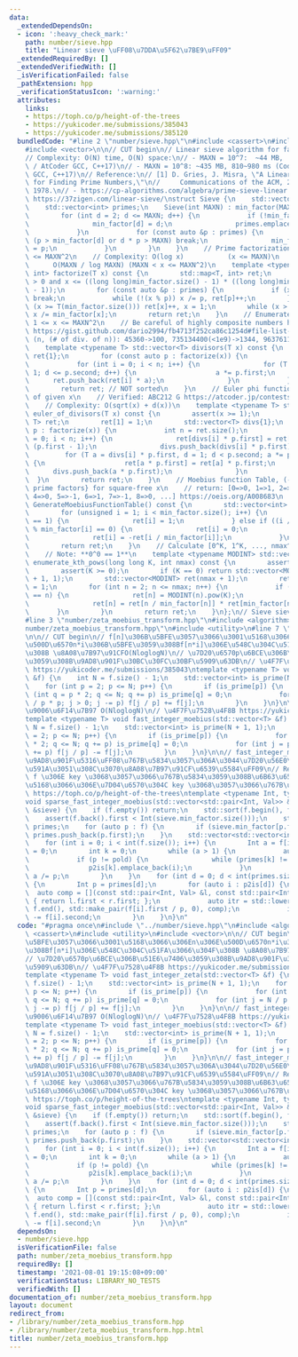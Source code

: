 ```yaml
---
data:
  _extendedDependsOn:
  - icon: ':heavy_check_mark:'
    path: number/sieve.hpp
    title: "Linear sieve \uFF08\u7DDA\u5F62\u7BE9\uFF09"
  _extendedRequiredBy: []
  _extendedVerifiedWith: []
  _isVerificationFailed: false
  _pathExtension: hpp
  _verificationStatusIcon: ':warning:'
  attributes:
    links:
    - https://toph.co/p/height-of-the-trees
    - https://yukicoder.me/submissions/385043
    - https://yukicoder.me/submissions/385120
  bundledCode: "#line 2 \"number/sieve.hpp\"\n#include <cassert>\n#include <map>\n\
    #include <vector>\n\n// CUT begin\n// Linear sieve algorithm for fast prime factorization\n\
    // Complexity: O(N) time, O(N) space:\n// - MAXN = 10^7:  ~44 MB,  80~100 ms (Codeforces\
    \ / AtCoder GCC, C++17)\n// - MAXN = 10^8: ~435 MB, 810~980 ms (Codeforces / AtCoder\
    \ GCC, C++17)\n// Reference:\n// [1] D. Gries, J. Misra, \"A Linear Sieve Algorithm\
    \ for Finding Prime Numbers,\"\n//     Communications of the ACM, 21(12), 999-1003,\
    \ 1978.\n// - https://cp-algorithms.com/algebra/prime-sieve-linear.html\n// -\
    \ https://37zigen.com/linear-sieve/\nstruct Sieve {\n    std::vector<int> min_factor;\n\
    \    std::vector<int> primes;\n    Sieve(int MAXN) : min_factor(MAXN + 1) {\n\
    \        for (int d = 2; d <= MAXN; d++) {\n            if (!min_factor[d]) {\n\
    \                min_factor[d] = d;\n                primes.emplace_back(d);\n\
    \            }\n            for (const auto &p : primes) {\n                if\
    \ (p > min_factor[d] or d * p > MAXN) break;\n                min_factor[d * p]\
    \ = p;\n            }\n        }\n    }\n    // Prime factorization for 1 <= x\
    \ <= MAXN^2\n    // Complexity: O(log x)           (x <= MAXN)\n    //       \
    \      O(MAXN / log MAXN) (MAXN < x <= MAXN^2)\n    template <typename T> std::map<T,\
    \ int> factorize(T x) const {\n        std::map<T, int> ret;\n        assert(x\
    \ > 0 and x <= ((long long)min_factor.size() - 1) * ((long long)min_factor.size()\
    \ - 1));\n        for (const auto &p : primes) {\n            if (x < T(min_factor.size()))\
    \ break;\n            while (!(x % p)) x /= p, ret[p]++;\n        }\n        if\
    \ (x >= T(min_factor.size())) ret[x]++, x = 1;\n        while (x > 1) ret[min_factor[x]]++,\
    \ x /= min_factor[x];\n        return ret;\n    }\n    // Enumerate divisors of\
    \ 1 <= x <= MAXN^2\n    // Be careful of highly composite numbers https://oeis.org/A002182/list\
    \ https://gist.github.com/dario2994/fb4713f252ca86c1254d#file-list-txt\n    //\
    \ (n, (# of div. of n)): 45360->100, 735134400(<1e9)->1344, 963761198400(<1e12)->6720\n\
    \    template <typename T> std::vector<T> divisors(T x) const {\n        std::vector<T>\
    \ ret{1};\n        for (const auto p : factorize(x)) {\n            int n = ret.size();\n\
    \            for (int i = 0; i < n; i++) {\n                for (T a = 1, d =\
    \ 1; d <= p.second; d++) {\n                    a *= p.first;\n              \
    \      ret.push_back(ret[i] * a);\n                }\n            }\n        }\n\
    \        return ret; // NOT sorted\n    }\n    // Euler phi functions of divisors\
    \ of given x\n    // Verified: ABC212 G https://atcoder.jp/contests/abc212/tasks/abc212_g\n\
    \    // Complexity: O(sqrt(x) + d(x))\n    template <typename T> std::map<T, T>\
    \ euler_of_divisors(T x) const {\n        assert(x >= 1);\n        std::map<T,\
    \ T> ret;\n        ret[1] = 1;\n        std::vector<T> divs{1};\n        for (auto\
    \ p : factorize(x)) {\n            int n = ret.size();\n            for (int i\
    \ = 0; i < n; i++) {\n                ret[divs[i] * p.first] = ret[divs[i]] *\
    \ (p.first - 1);\n                divs.push_back(divs[i] * p.first);\n       \
    \         for (T a = divs[i] * p.first, d = 1; d < p.second; a *= p.first, d++)\
    \ {\n                    ret[a * p.first] = ret[a] * p.first;\n              \
    \      divs.push_back(a * p.first);\n                }\n            }\n      \
    \  }\n        return ret;\n    }\n    // Moebius function Table, (-1)^{# of different\
    \ prime factors} for square-free x\n    // return: [0=>0, 1=>1, 2=>-1, 3=>-1,\
    \ 4=>0, 5=>-1, 6=>1, 7=>-1, 8=>0, ...] https://oeis.org/A008683\n    std::vector<int>\
    \ GenerateMoebiusFunctionTable() const {\n        std::vector<int> ret(min_factor.size());\n\
    \        for (unsigned i = 1; i < min_factor.size(); i++) {\n            if (i\
    \ == 1) {\n                ret[i] = 1;\n            } else if ((i / min_factor[i])\
    \ % min_factor[i] == 0) {\n                ret[i] = 0;\n            } else {\n\
    \                ret[i] = -ret[i / min_factor[i]];\n            }\n        }\n\
    \        return ret;\n    }\n    // Calculate [0^K, 1^K, ..., nmax^K] in O(nmax)\n\
    \    // Note: **0^0 == 1**\n    template <typename MODINT> std::vector<MODINT>\
    \ enumerate_kth_pows(long long K, int nmax) const {\n        assert(nmax < int(min_factor.size()));\n\
    \        assert(K >= 0);\n        if (K == 0) return std::vector<MODINT>(nmax\
    \ + 1, 1);\n        std::vector<MODINT> ret(nmax + 1);\n        ret[0] = 0, ret[1]\
    \ = 1;\n        for (int n = 2; n <= nmax; n++) {\n            if (min_factor[n]\
    \ == n) {\n                ret[n] = MODINT(n).pow(K);\n            } else {\n\
    \                ret[n] = ret[n / min_factor[n]] * ret[min_factor[n]];\n     \
    \       }\n        }\n        return ret;\n    }\n};\n// Sieve sieve((1 << 20));\n\
    #line 3 \"number/zeta_moebius_transform.hpp\"\n#include <algorithm>\n#line 5 \"\
    number/zeta_moebius_transform.hpp\"\n#include <utility>\n#line 7 \"number/zeta_moebius_transform.hpp\"\
    \n\n// CUT begin\n// f[n]\u306B\u5BFE\u3057\u3066\u3001\u5168\u3066\u306En\u306E\
    \u500D\u6570n*i\u306B\u5BFE\u3059\u308Bf[n*i]\u306E\u548C\u304C\u51FA\u3066\u304F\
    \u308B \u8A08\u7B97\u91CFO(NloglogN)\n// \u7D20\u6570p\u6BCE\u306B\u51E6\u7406\
    \u3059\u308B\u9AD8\u901F\u30BC\u30FC\u30BF\u5909\u63DB\n// \u4F7F\u7528\u4F8B\
    \ https://yukicoder.me/submissions/385043\ntemplate <typename T> void fast_integer_zeta(std::vector<T>\
    \ &f) {\n    int N = f.size() - 1;\n    std::vector<int> is_prime(N + 1, 1);\n\
    \    for (int p = 2; p <= N; p++) {\n        if (is_prime[p]) {\n            for\
    \ (int q = p * 2; q <= N; q += p) is_prime[q] = 0;\n            for (int j = N\
    \ / p * p; j > 0; j -= p) f[j / p] += f[j];\n        }\n    }\n}\n\n// fast_integer_zeta\u306E\
    \u9006\u6F14\u7B97 O(NloglogN)\n// \u4F7F\u7528\u4F8B https://yukicoder.me/submissions/385120\n\
    template <typename T> void fast_integer_moebius(std::vector<T> &f) {\n    int\
    \ N = f.size() - 1;\n    std::vector<int> is_prime(N + 1, 1);\n    for (int p\
    \ = 2; p <= N; p++) {\n        if (is_prime[p]) {\n            for (int q = p\
    \ * 2; q <= N; q += p) is_prime[q] = 0;\n            for (int j = p; j <= N; j\
    \ += p) f[j / p] -= f[j];\n        }\n    }\n}\n\n// fast_integer_moebius \u306E\
    \u9AD8\u901F\u5316\uFF08\u767B\u5834\u3057\u306A\u3044\u7D20\u56E0\u6570\u304C\
    \u591A\u3051\u308C\u3070\u8A08\u7B97\u91CF\u6539\u5584\uFF09\n// Requirement:\
    \ f \u306E key \u3068\u3057\u3066\u767B\u5834\u3059\u308B\u6B63\u6574\u6570\u306E\
    \u5168\u3066\u306E\u7D04\u6570\u304C key \u3068\u3057\u3066\u767B\u5834\n// Verified:\
    \ https://toph.co/p/height-of-the-trees\ntemplate <typename Int, typename Val>\n\
    void sparse_fast_integer_moebius(std::vector<std::pair<Int, Val>> &f, const Sieve\
    \ &sieve) {\n    if (f.empty()) return;\n    std::sort(f.begin(), f.end());\n\
    \    assert(f.back().first < Int(sieve.min_factor.size()));\n    std::vector<Int>\
    \ primes;\n    for (auto p : f) {\n        if (sieve.min_factor[p.first] == p.first)\
    \ primes.push_back(p.first);\n    }\n    std::vector<std::vector<int>> p2is(primes.size());\n\
    \    for (int i = 0; i < int(f.size()); i++) {\n        Int a = f[i].first, pold\
    \ = 0;\n        int k = 0;\n        while (a > 1) {\n            auto p = sieve.min_factor[a];\n\
    \            if (p != pold) {\n                while (primes[k] != p) k++;\n \
    \               p2is[k].emplace_back(i);\n            }\n            pold = p,\
    \ a /= p;\n        }\n    }\n    for (int d = 0; d < int(primes.size()); d++)\
    \ {\n        Int p = primes[d];\n        for (auto i : p2is[d]) {\n          \
    \  auto comp = [](const std::pair<Int, Val> &l, const std::pair<Int, Val> &r)\
    \ { return l.first < r.first; };\n            auto itr = std::lower_bound(f.begin(),\
    \ f.end(), std::make_pair(f[i].first / p, 0), comp);\n            itr->second\
    \ -= f[i].second;\n        }\n    }\n}\n"
  code: "#pragma once\n#include \"../number/sieve.hpp\"\n#include <algorithm>\n#include\
    \ <cassert>\n#include <utility>\n#include <vector>\n\n// CUT begin\n// f[n]\u306B\
    \u5BFE\u3057\u3066\u3001\u5168\u3066\u306En\u306E\u500D\u6570n*i\u306B\u5BFE\u3059\
    \u308Bf[n*i]\u306E\u548C\u304C\u51FA\u3066\u304F\u308B \u8A08\u7B97\u91CFO(NloglogN)\n\
    // \u7D20\u6570p\u6BCE\u306B\u51E6\u7406\u3059\u308B\u9AD8\u901F\u30BC\u30FC\u30BF\
    \u5909\u63DB\n// \u4F7F\u7528\u4F8B https://yukicoder.me/submissions/385043\n\
    template <typename T> void fast_integer_zeta(std::vector<T> &f) {\n    int N =\
    \ f.size() - 1;\n    std::vector<int> is_prime(N + 1, 1);\n    for (int p = 2;\
    \ p <= N; p++) {\n        if (is_prime[p]) {\n            for (int q = p * 2;\
    \ q <= N; q += p) is_prime[q] = 0;\n            for (int j = N / p * p; j > 0;\
    \ j -= p) f[j / p] += f[j];\n        }\n    }\n}\n\n// fast_integer_zeta\u306E\
    \u9006\u6F14\u7B97 O(NloglogN)\n// \u4F7F\u7528\u4F8B https://yukicoder.me/submissions/385120\n\
    template <typename T> void fast_integer_moebius(std::vector<T> &f) {\n    int\
    \ N = f.size() - 1;\n    std::vector<int> is_prime(N + 1, 1);\n    for (int p\
    \ = 2; p <= N; p++) {\n        if (is_prime[p]) {\n            for (int q = p\
    \ * 2; q <= N; q += p) is_prime[q] = 0;\n            for (int j = p; j <= N; j\
    \ += p) f[j / p] -= f[j];\n        }\n    }\n}\n\n// fast_integer_moebius \u306E\
    \u9AD8\u901F\u5316\uFF08\u767B\u5834\u3057\u306A\u3044\u7D20\u56E0\u6570\u304C\
    \u591A\u3051\u308C\u3070\u8A08\u7B97\u91CF\u6539\u5584\uFF09\n// Requirement:\
    \ f \u306E key \u3068\u3057\u3066\u767B\u5834\u3059\u308B\u6B63\u6574\u6570\u306E\
    \u5168\u3066\u306E\u7D04\u6570\u304C key \u3068\u3057\u3066\u767B\u5834\n// Verified:\
    \ https://toph.co/p/height-of-the-trees\ntemplate <typename Int, typename Val>\n\
    void sparse_fast_integer_moebius(std::vector<std::pair<Int, Val>> &f, const Sieve\
    \ &sieve) {\n    if (f.empty()) return;\n    std::sort(f.begin(), f.end());\n\
    \    assert(f.back().first < Int(sieve.min_factor.size()));\n    std::vector<Int>\
    \ primes;\n    for (auto p : f) {\n        if (sieve.min_factor[p.first] == p.first)\
    \ primes.push_back(p.first);\n    }\n    std::vector<std::vector<int>> p2is(primes.size());\n\
    \    for (int i = 0; i < int(f.size()); i++) {\n        Int a = f[i].first, pold\
    \ = 0;\n        int k = 0;\n        while (a > 1) {\n            auto p = sieve.min_factor[a];\n\
    \            if (p != pold) {\n                while (primes[k] != p) k++;\n \
    \               p2is[k].emplace_back(i);\n            }\n            pold = p,\
    \ a /= p;\n        }\n    }\n    for (int d = 0; d < int(primes.size()); d++)\
    \ {\n        Int p = primes[d];\n        for (auto i : p2is[d]) {\n          \
    \  auto comp = [](const std::pair<Int, Val> &l, const std::pair<Int, Val> &r)\
    \ { return l.first < r.first; };\n            auto itr = std::lower_bound(f.begin(),\
    \ f.end(), std::make_pair(f[i].first / p, 0), comp);\n            itr->second\
    \ -= f[i].second;\n        }\n    }\n}\n"
  dependsOn:
  - number/sieve.hpp
  isVerificationFile: false
  path: number/zeta_moebius_transform.hpp
  requiredBy: []
  timestamp: '2021-08-01 19:15:08+09:00'
  verificationStatus: LIBRARY_NO_TESTS
  verifiedWith: []
documentation_of: number/zeta_moebius_transform.hpp
layout: document
redirect_from:
- /library/number/zeta_moebius_transform.hpp
- /library/number/zeta_moebius_transform.hpp.html
title: number/zeta_moebius_transform.hpp
---
```

